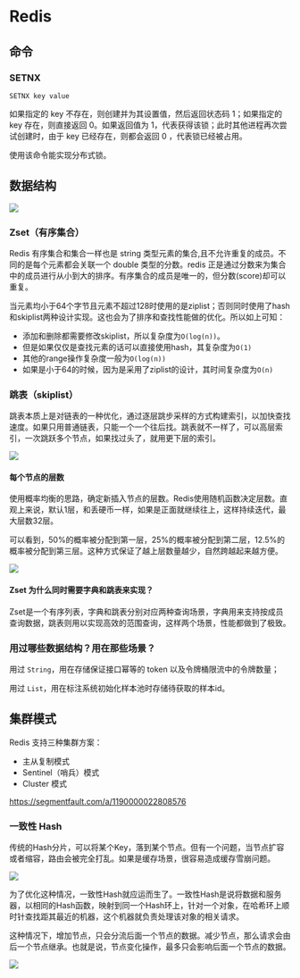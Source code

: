 # Redis



## 命令

### SETNX

```shell
SETNX key value
```

如果指定的 key 不存在，则创建并为其设置值，然后返回状态码 1；如果指定的 key 存在，则直接返回 0。如果返回值为 1，代表获得该锁；此时其他进程再次尝试创建时，由于 key 已经存在，则都会返回 0 ，代表锁已经被占用。

使用该命令能实现分布式锁。



## 数据结构

![](https://images.yingwai.top/picgo/20210720220433.png)

### Zset（有序集合）

Redis 有序集合和集合一样也是 string 类型元素的集合,且不允许重复的成员。不同的是每个元素都会关联一个 double 类型的分数。redis 正是通过分数来为集合中的成员进行从小到大的排序。有序集合的成员是唯一的，但分数(score)却可以重复。

当元素均小于64个字节且元素不超过128时使用的是ziplist；否则同时使用了hash和skiplist两种设计实现。这也会为了排序和查找性能做的优化。所以如上可知： 

* 添加和删除都需要修改skiplist，所以复杂度为`O(log(n))`。 
* 但是如果仅仅是查找元素的话可以直接使用hash，其复杂度为`O(1)` 
* 其他的range操作复杂度一般为`O(log(n))`
* 如果是小于64的时候，因为是采用了ziplist的设计，其时间复杂度为`O(n)`

### 跳表（skiplist）

跳表本质上是对链表的一种优化，通过逐层跳步采样的方式构建索引，以加快查找速度。如果只用普通链表，只能一个一个往后找。跳表就不一样了，可以高层索引，一次跳跃多个节点，如果找过头了，就用更下层的索引。

![](https://images.yingwai.top/picgo/20210719222002.png)

#### 每个节点的层数

使用概率均衡的思路，确定新插入节点的层数。Redis使用随机函数决定层数。直观上来说，默认1层，和丢硬币一样，如果是正面就继续往上，这样持续迭代，最大层数32层。

可以看到，50%的概率被分配到第一层，25%的概率被分配到第二层，12.5%的概率被分配到第三层。这种方式保证了越上层数量越少，自然跨越起来越方便。

![](https://images.yingwai.top/picgo/20210719222049.png)

#### Zset 为什么同时需要字典和跳表来实现？

Zset是一个有序列表，字典和跳表分别对应两种查询场景，字典用来支持按成员查询数据，跳表则用以实现高效的范围查询，这样两个场景，性能都做到了极致。



### 用过哪些数据结构？用在那些场景？

用过 `String`，用在存储保证接口幂等的 token 以及令牌桶限流中的令牌数量；

用过 `List`，用在标注系统初始化样本池时存储待获取的样本id。



## 集群模式

Redis 支持三种集群方案：

* 主从复制模式
* Sentinel（哨兵）模式
* Cluster 模式

https://segmentfault.com/a/1190000022808576



### 一致性 Hash

传统的Hash分片，可以将某个Key，落到某个节点。但有一个问题，当节点扩容或者缩容，路由会被完全打乱。如果是缓存场景，很容易造成缓存雪崩问题。

![](https://images.yingwai.top/picgo/20210721155501.png)

为了优化这种情况，一致性Hash就应运而生了。一致性Hash是说将数据和服务器，以相同的Hash函数，映射到同一个Hash环上，针对一个对象，在哈希环上顺时针查找距其最近的机器，这个机器就负责处理该对象的相关请求。

这种情况下，增加节点，只会分流后面一个节点的数据。减少节点，那么请求会由后一个节点继承。也就是说，节点变化操作，最多只会影响后面一个节点的数据。

![](https://images.yingwai.top/picgo/20210721155521.png)
